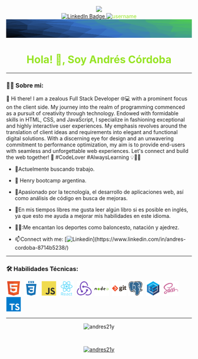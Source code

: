 <div style="background-image: url('../image/home_off.jpg'); background-size: cover;">
  



<div  style="color:#97E425">

<div id="header" align="center">
               <img src="https://media.giphy.com/media/M9gbBd9nbDrOTu1Mqx/giphy.gif" text-align="center" width="200"  />
</div>

<div id="badges" align="center" >
               <a href="https://www.linkedin.com/in/andres-cordoba-8714b5238/">
               <img src="https://img.shields.io/badge/LinkedIn-blue?style=for-the-badge&logo=linkedin&logoColor=white" alt="LinkedIn Badge" height="20"/>
  </a>  
  <img src="https://komarev.com/ghpvc/?username=Andres21y&style=flat-square&color=blue" alt="username"/>
</div>
<img src="/image/background.png" height="50" width="100%">

<h1 align="center">Hola! 👋, Soy Andrés Córdoba</h1> 
</img>
</div>



---

### :man_technologist: Sobre mi:
👋 Hi there! I am a zealous Full Stack Developer 🌐💻 with a prominent focus on the client side. My journey into the realm of programming commenced as a pursuit of creativity through technology. Endowed with formidable skills in HTML, CSS, and JavaScript, I specialize in fashioning exceptional and highly interactive user experiences.
My emphasis revolves around the translation of client ideas and requirements into elegant and functional digital solutions. With a discerning eye for design and an unwavering commitment to performance optimization, my aim is to provide end-users with seamless and unforgettable web experiences.
Let's connect and build the web together! 🚀 #CodeLover #AlwaysLearning 💡👨‍💻
- :telescope:Actuelmente buscando trabajo.

- :school: Henry bootcamp argentina.

- :seedling:Apasionado por la tecnología, el desarrollo de aplicaciones web,  así como análisis de código en busca de mejoras. 

- :book:En mis tiempos libres me gusta leer algún libro  si es posible en inglés, ya que esto me ayuda a mejorar mis habilidades en este idioma.

- 🤾‍♂️:Me encantan los deportes como baloncesto, natación y ajedrez.

- :mailbox:Connect with me: [![Linkedin](https://img.shields.io/badge/LinkedIn-blue?style=for-the-badge&logo=linkedin&logoColor=white&height="20px")](https://www.linkedin.com/in/andres-cordoba-8714b5238/)


---

### :hammer_and_wrench: Habilidades Técnicas:
<div>
  <img src="https://github.com/devicons/devicon/blob/master/icons/html5/html5-original.svg" title="HTML5" alt="HTML" width="40" height="40"/>&nbsp;
  <img src="https://github.com/devicons/devicon/blob/master/icons/css3/css3-plain-wordmark.svg"  title="CSS3" alt="CSS" width="40" height="40"/>&nbsp;
  <img src="https://github.com/devicons/devicon/blob/master/icons/javascript/javascript-original.svg" title="JavaScript" alt="JavaScript" width="40" height="40"/>&nbsp;
  <img src="https://github.com/devicons/devicon/blob/master/icons/react/react-original-wordmark.svg" title="React" alt="React" width="40" height="40"/>&nbsp;
  <img src="https://github.com/devicons/devicon/blob/master/icons/redux/redux-original.svg" title="Redux" alt="Redux " width="40" height="40"/>&nbsp;
  <img src="https://github.com/devicons/devicon/blob/master/icons/nodejs/nodejs-original-wordmark.svg" title="NodeJS" alt="NodeJS" width="40" height="40"/>&nbsp;
  <img src="https://github.com/devicons/devicon/blob/master/icons/git/git-original-wordmark.svg" title="Git" **alt="Git" width="40" height="40"/>
  <img src="https://github.com/devicons/devicon/blob/master/icons/postgresql/postgresql-original.svg" title="Postgress" alt="Postgress" width="40" height="40"/>&nbsp;
  <img src="https://github.com/devicons/devicon/blob/master/icons/sequelize/sequelize-original.svg" title="Sequelize" alt="Sequelize" width="40" height="40"/>&nbsp;
  <img src="https://github.com/devicons/devicon/blob/master/icons/sass/sass-original.svg" title="sass" alt="Sass" width="40" height="40"/>&nbsp;
    <img src="https://github.com/devicons/devicon/blob/master/icons/typescript/typescript-original.svg" title="Typescript" alt="Typescript" width="40" height="40"/>&nbsp;
</div>


---

<p align="center"><img  src="https://github-readme-stats.vercel.app/api/top-langs?username=andres21y&show_icons=true&locale=en&layout=compact" alt="andres21y" /></p>
<br/>
<p align="center"> <a href="https://github.com/ryo-ma/github-profile-trophy"><img src="https://github-profile-trophy.vercel.app/?username=andres21y" alt="andres21y" /></a> </p>

</div>

<link rel="stylesheet" type="text/css" href="./css/custom.css">
